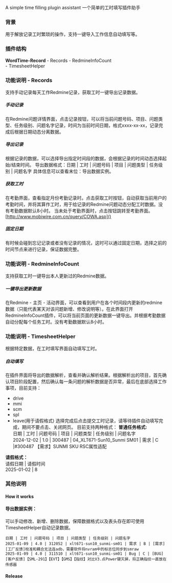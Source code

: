 A simple time filling plugin assistant
一个简单的工时填写插件助手

### 背景
用于解放记录工时繁琐的操作，支持一键导入工作信息自动填写等。

### 插件结构
**WordTime-Record**
	- Records
	- RedmineInfoCount  
	- TimesheetHelper

### 功能说明 - Records
支持手动记录每天工作Redmine记录，获取工时一键导出记录数据。
##### 手动记录
在Redmine问题详情界面，点击记录按钮，可以将当前问题号码、项目、问题类型、任务级别、问题名字记录，时间为当前时间日期，格式xxxx-xx-xx，记录完成后根据日期动态分离数据。

##### 导出记录
根据记录的数据，可以选择导出指定时间段的数据，会根据记录的时间动态选择起始/结束时间。
导出数据格式：日期 | 工时 | 问题号码 | 项目 | 问题类型 | 任务级别 | 问题名字
具体信息可以查看末位：导出数据实例。

##### 获取工时
在考勤界面，查看指定月份考勤记录时。点击获取工时按钮，自动获取当前用户的考勤时间，并将其算作工时，用于给记录的Redmine问题动态分配工时数据。没有考勤数据默认8小时。
当未处于考勤界面时，点击按钮跳转至考勤界面。[http://www.mobiwire.com.cn/query/COWA.asp]()

##### 固定日期
有时候会碰到忘记记录或者没有记录的情况，这时可以通过固定日期，选择之前的时间节点来进行记录，保证数据完整。

### 功能说明 - RedmineInfoCount
支持获取工时一键导出本人更新过的Redmine数据。

##### 一键导出更新数据
在Redmine - 主页 - 活动界面，可以查看到用户在各个时间段内更新的redmine数据（只能代表某天对该问题新增、修改说明等）。在此界面打开RedmineInfoCount插件，可以将当前页面的更新数据一键导出。并根据考勤数据自动分配每个任务工时。没有考勤数据默认8小时。

### 功能说明 -  TimesheetHelper
根据特定数据，在工时填写界面自动填写工时。

##### 自动填写
在插件界面将导出的数据解析，查看并确认解析结果。根据解析出的项目，首先确认项目阶段配置，然后确认每一条问题的解析数据是否异常，最后在底部选择工作事项，目前支持：
- drive
- mmi
- scm
- spl
- leave(用于请假格式)
选择完成后点击提交工时记录，请等待插件自动填写完成，期间不要点击、关闭网页。
目前支持两种格式：
**普通任务格式:**  
日期 | 工时 | 问题号码 | 项目 | 问题类型 | 任务级别 | 问题名字  
2024-12-02 | 1.0 | 300487 | 04_XLT671-Sun10_Sunmi SM01 | 需求 | C |#300487 【需求】SUNMI SKU RSC属性适配  
  
**请假格式：**  
请假日期 | 请假时间  
2025-01-02 | 8

### 其他说明

#### How it works


#### 导出数据实例：
可以手动修改、新增、删除数据，保障数据格式以及表头存在即可使用TimesheetHelper自动记录数据。
```
日期 | 工时 | 问题号码 | 项目 | 问题类型 | 任务级别 | 问题名字
2025-01-09 | 4.0 | 312052 | xlt671-sun10_sunmi-sm01 | 需求 | B | [需求][工厂反馈]校准和耦合无法连adb，需要软件将nvram中的标志位同步到smraw
2025-01-09 | 4.0 | 311510 | xlt671-sun10_sunmi-sm01 | Bug | C | [BUG][客户反馈]【SML-291】【EVT】【GMS】【指纹】对比V3.点Power键灭屏，将正确指纹一直放在传感器
```

#### Release
